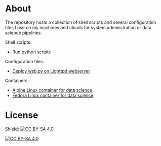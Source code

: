 # About

The repository hosts a collection of shell scripts and several configuration files I use on my machines and clouds for system administration or data science pipelines.

Shell scripts:
- [Run python scripts](https://github.com/firefly-cpp/shell-scripts-and-configurations/blob/main/run-all-python-scripts-in-folder.sh)

Configuration files:
- [Deploy web.py on Lighttpd webserver](https://github.com/firefly-cpp/shell-scripts-and-configurations/tree/main/deploy-webpy-on-lighttpd-ubuntu)

Containers:
- [Alpine Linux container for data science](https://github.com/firefly-cpp/alpine-container-data-science)
- [Fedora Linux container for data science](https://github.com/firefly-cpp/fedora-container-data-science)

# License

Shield: [![CC BY-SA 4.0][cc-by-sa-shield]][cc-by-sa]

[![CC BY-SA 4.0][cc-by-sa-image]][cc-by-sa]

[cc-by-sa]: http://creativecommons.org/licenses/by-sa/4.0/
[cc-by-sa-image]: https://licensebuttons.net/l/by-sa/4.0/88x31.png
[cc-by-sa-shield]: https://img.shields.io/badge/License-CC%20BY--SA%204.0-lightgrey.svg
